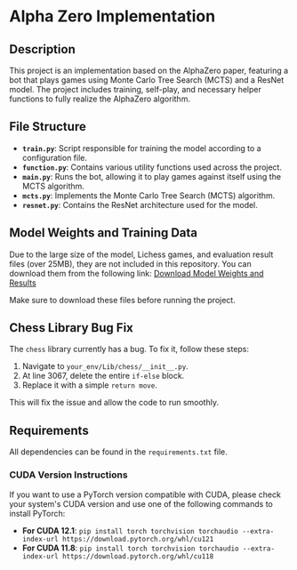 # Alpha Zero Implementation

## Description
This project is an implementation based on the AlphaZero paper, featuring a bot that plays games using Monte Carlo Tree Search (MCTS) and a ResNet model. The project includes training, self-play, and necessary helper functions to fully realize the AlphaZero algorithm.

## File Structure

- **`train.py`**: Script responsible for training the model according to a configuration file.
- **`function.py`**: Contains various utility functions used across the project.
- **`main.py`**: Runs the bot, allowing it to play games against itself using the MCTS algorithm.
- **`mcts.py`**: Implements the Monte Carlo Tree Search (MCTS) algorithm.
- **`resnet.py`**: Contains the ResNet architecture used for the model.

## Model Weights and Training Data
Due to the large size of the model, Lichess games, and evaluation result files (over 25MB), they are not included in this repository. You can download them from the following link:
[Download Model Weights and Results](https://drive.google.com/drive/folders/12PGjUCOllXaKWY-uzP7fr_iY1kj9HhTz?usp=sharing)

Make sure to download these files before running the project.

## Chess Library Bug Fix
The `chess` library currently has a bug. To fix it, follow these steps:

1. Navigate to `your_env/Lib/chess/__init__.py`.
2. At line 3067, delete the entire `if-else` block.
3. Replace it with a simple `return move`.

This will fix the issue and allow the code to run smoothly.

## Requirements
All dependencies can be found in the `requirements.txt` file.

### CUDA Version Instructions
If you want to use a PyTorch version compatible with CUDA, please check your system's CUDA version and use one of the following commands to install PyTorch:

- **For CUDA 12.1**: `pip install torch torchvision torchaudio --extra-index-url https://download.pytorch.org/whl/cu121`
- **For CUDA 11.8**: `pip install torch torchvision torchaudio --extra-index-url https://download.pytorch.org/whl/cu118`


